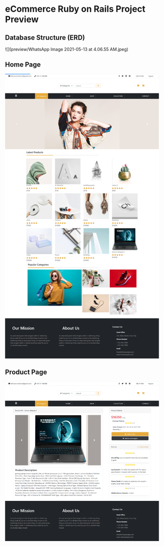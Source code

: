 # eCommerce Ruby on Rails Project Preview

## Database Structure (ERD)
![](preview/WhatsApp Image 2021-05-13 at 4.06.55 AM.jpeg)

## Home Page
![](preview/homePage.png)

## Product Page
![](preview/productShow.png)
